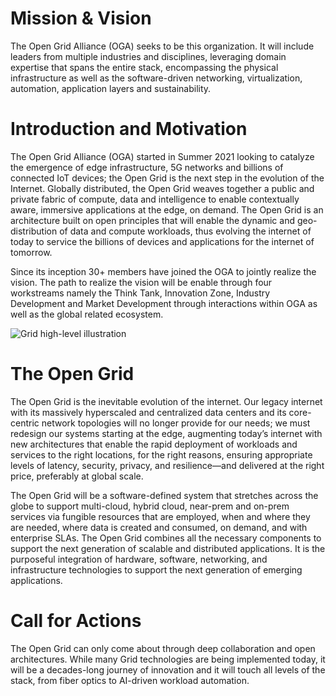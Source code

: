 # Mission & Vision

The Open Grid Alliance (OGA) seeks to be this organization. 
It will include leaders from multiple industries and disciplines, 
leveraging domain expertise that spans the entire stack, 
encompassing the physical infrastructure as well as the software-driven networking, virtualization, automation, application layers and sustainability.

# Introduction and Motivation

The Open Grid Alliance (OGA) started in Summer 2021 looking to catalyze the emergence of edge infrastructure, 5G networks and billions of connected IoT devices; the Open Grid is the next step in the evolution of the Internet. Globally distributed, the Open Grid weaves together a public and private fabric of compute, data and intelligence to enable contextually aware, immersive applications at the edge, on demand. The Open Grid is an architecture built on open principles that will enable the dynamic and geo-distribution of data and compute workloads, thus evolving the internet of today to service the billions of devices and applications for the internet of tomorrow. 

Since its inception 30+ members have joined the OGA to jointly realize the vision. 
The path to realize the vision will be enable through four workstreams 
namely the Think Tank, Innovation Zone, Industry Development and Market Development 
through interactions within OGA as well as the global related ecosystem. 

![Grid high-level illustration](Grid_highlevel_illustration.png)

# The Open Grid
The Open Grid is the inevitable evolution of the internet. Our legacy internet with its massively hyperscaled and centralized data centers and its core-centric network topologies will no longer provide for our needs; we must redesign our systems starting at the edge, augmenting today’s internet with new architectures that enable the rapid deployment of workloads and services to the right locations, for the right reasons, ensuring appropriate levels of latency, security, privacy, and resilience—and delivered at the right price, preferably at global scale. 

The Open Grid will be a software-defined system that stretches across the globe to support multi-cloud, hybrid cloud, near-prem and on-prem services via fungible resources that are employed, when and where they are needed, where data is created and consumed, on demand, and with enterprise SLAs. The Open Grid combines all the necessary components to support the next generation of scalable and distributed applications. It is the purposeful integration of hardware, software, networking, and infrastructure technologies to support the next generation of emerging applications.


# Call for Actions

The Open Grid can only come about through deep collaboration and open architectures. While many Grid technologies are being implemented today, it will be a decades-long journey of innovation and it will touch all levels of the stack, from fiber optics to AI-driven workload automation. 
